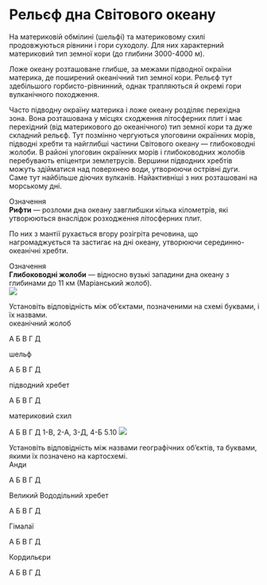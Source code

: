Рельєф дна Свiтового океану
===========================

На материковій обмілині (<span class="p1">шельфі</span>) та <span class="p1">материковому схилі</span> продовжуються рівнини і гори суходолу. Для них характерний материковий тип земної кори (до глибини 3000-4000 м).

<span class="p1">Ложе океану</span> розташоване глибше, за межами підводної окраїни материка, де поширений океанічний тип земної кори. Рельєф тут здебільшого горбисто-рівнинний, однак трапляються й окремі гори вулканічного походження.

Часто підводну окраїну материка і ложе океану розділяє <span class="p1">перехідна зона</span>. Вона розташована у місцях сходження літосферних плит і має перехідний (від материкового до океанічного) тип земної кори та дуже складний рельєф. Тут позмінно чергуються улоговини окраїнних морів, підводні хребти та найглибші частини Світового океану — глибоководні жолоби. В районі улоговин окраїнних морів і глибоководних жолобів перебувають епіцентри землетрусів. Вершини підводних хребтів можуть здійматися над поверхнею води, утворюючи острівні дуги. Саме тут найбільше діючих вулканів. Найактивніші з них розташовані на морському дні.

<div class="eoz-wrap">
<span class="eoz">Означення</span>
<div class="eoz-text">
<b>Рифти</b> — розломи дна океану завглибшки кiлька кiлометрiв, якi утворюються внаслiдок розходження лiтосферних плит.
</div>
</div>

По них з мантії рухається вгору розігріта речовина, що нагромаджується та застигає на дні океану, утворюючи серединно-океанічні хребти.

<div class="eoz-wrap">
<span class="eoz">Означення</span>
<div class="eoz-text">
<b>Глибоководнi жолоби</b> — вiдносно вузькi западини дна океану з глибинами до 11 км (Марiанський жолоб).
</div>
</div>

<img src=”q5.9.jpg”>
<quiz>
<question>
<p>Установіть відповідність між об’єктами, позначеними на схемі буквами, і  їх назвами.<br>
океанічний жолоб </p>
<answer>А</answer>
<answer>Б</answer>
<answer correct>В</answer>
<answer>Г</answer>
<answer>Д</answer>
</question>
<question>
<p> шельф </p>
<answer correct>А</answer>
<answer>Б</answer>
<answer>В</answer>
<answer>Г</answer>
<answer>Д</answer>
</question>
<question>
<p> підводний хребет </p>
<answer>А</answer>
<answer>Б</answer>
<answer>В</answer>
<answer>Г</answer>
<answer correct>Д</answer>
</question>
<question><p> материковий схил </p>
<answer>А</answer>
<answer correct>Б</answer>
<answer>В</answer>
<answer>Г</answer>
<answer>Д</answer>
</question>
</quiz>
1-В, 2-А, 3-Д, 4-Б
5.10
<img src=”5.10.jpg”>
<quiz>
<question>
<p>Установіть відповідність між назвами географічних об’єктів, та буквами, якими їх позначено на картосхемі.<br>
Анди</p>
<answer>А</answer>
<answer>Б</answer>
<answer correct>В</answer>
<answer>Г</answer>
<answer>Д</answer>
</question>
<question>
<p>Великий Вододільний хребет</p>
<answer>А</answer>
<answer>Б</answer>
<answer>В</answer>
<answer>Г</answer>
<answer correct>Д</answer>
</question>
<question>
<p>Гімалаї</p>
<answer>А</answer>
<answer>Б</answer>
<answer>В</answer>
<answer correct>Г</answer>
<answer>Д</answer>
</question>
<question>
<p>Кордильєри</p>
<answer correct>А</answer>
<answer>Б</answer>
<answer>В</answer>
<answer>Г</answer>
<answer>Д</answer>
</question>
</quiz>
